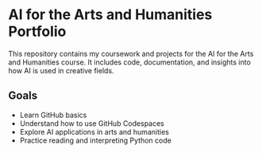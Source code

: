 # AI for the Arts and Humanities Portfolio
This repository contains my coursework and projects for the AI for the Arts and Humanities course. It includes code, documentation, and insights into how AI is used in creative fields.
## Goals
- Learn GitHub basics
- Understand how to use GitHub Codespaces
- Explore AI applications in arts and humanities
- Practice reading and interpreting Python code
